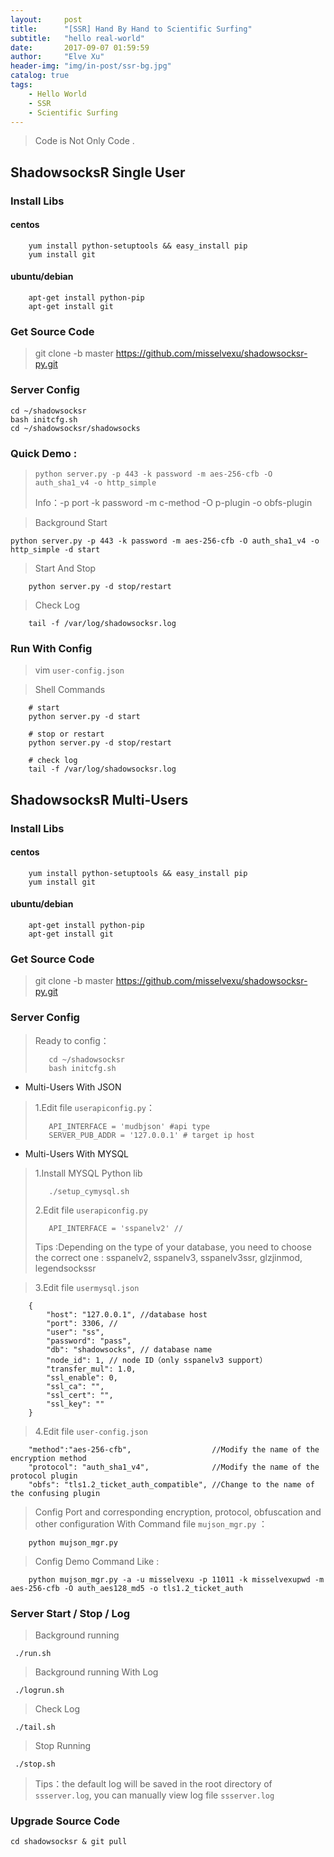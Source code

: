```yaml
---
layout:     post
title:      "[SSR] Hand By Hand to Scientific Surfing"
subtitle:   "hello real-world"
date:       2017-09-07 01:59:59
author:     "Elve Xu"
header-img: "img/in-post/ssr-bg.jpg"
catalog: true
tags:
    - Hello World
    - SSR
    - Scientific Surfing
---
```


> Code is Not Only Code .

## ShadowsocksR Single User
### Install Libs

#### centos
```
    yum install python-setuptools && easy_install pip
    yum install git
```

#### ubuntu/debian
```
    apt-get install python-pip
    apt-get install git
```

### Get Source Code
> git clone -b master https://github.com/misselvexu/shadowsocksr-py.git

### Server Config
```
cd ~/shadowsocksr
bash initcfg.sh
cd ~/shadowsocksr/shadowsocks

```

### Quick Demo :
>```
> python server.py -p 443 -k password -m aes-256-cfb -O auth_sha1_v4 -o http_simple
>```
> Info：-p port -k password  -m c-method -O p-plugin -o obfs-plugin

> Background Start
```
python server.py -p 443 -k password -m aes-256-cfb -O auth_sha1_v4 -o http_simple -d start
```

> Start And Stop
```
    python server.py -d stop/restart
```

> Check Log
```
    tail -f /var/log/shadowsocksr.log
```

### Run With Config
> vim `user-config.json`

> Shell Commands
```
    # start
    python server.py -d start

    # stop or restart
    python server.py -d stop/restart

    # check log
    tail -f /var/log/shadowsocksr.log
```






## ShadowsocksR Multi-Users
### Install Libs

#### centos
```
    yum install python-setuptools && easy_install pip
    yum install git
```

#### ubuntu/debian
```
    apt-get install python-pip
    apt-get install git
```

### Get Source Code
> git clone -b master https://github.com/misselvexu/shadowsocksr-py.git

### Server Config

> Ready to config：
>```
>    cd ~/shadowsocksr
>    bash initcfg.sh
>```

- Multi-Users With JSON

> 1.Edit file `userapiconfig.py`：
>```
>    API_INTERFACE = 'mudbjson' #api type
>    SERVER_PUB_ADDR = '127.0.0.1' # target ip host
>```

- Multi-Users With MYSQL

> 1.Install MYSQL Python lib
>```
>    ./setup_cymysql.sh
>```
> 2.Edit file `userapiconfig.py`
>```
>    API_INTERFACE = 'sspanelv2' //
>```
> Tips :Depending on the type of your database, you need to choose the correct one : sspanelv2, sspanelv3, sspanelv3ssr, glzjinmod, legendsockssr

> 3.Edit file `usermysql.json`

```
    {
        "host": "127.0.0.1", //database host
        "port": 3306, //
        "user": "ss",
        "password": "pass",
        "db": "shadowsocks", // database name
        "node_id": 1, // node ID（only sspanelv3 support）
        "transfer_mul": 1.0,
        "ssl_enable": 0,
        "ssl_ca": "",
        "ssl_cert": "",
        "ssl_key": ""
    }
```

> 4.Edit file `user-config.json`
```
    "method":"aes-256-cfb",                  //Modify the name of the encryption method
    "protocol": "auth_sha1_v4",              //Modify the name of the protocol plugin
    "obfs": "tls1.2_ticket_auth_compatible", //Change to the name of the confusing plugin
```


> Config Port and corresponding encryption, protocol, obfuscation and other configuration With Command file `mujson_mgr.py` ：
```
    python mujson_mgr.py
```

> Config Demo Command Like :
```
    python mujson_mgr.py -a -u misselvexu -p 11011 -k misselvexupwd -m aes-256-cfb -O auth_aes128_md5 -o tls1.2_ticket_auth
```

### Server Start / Stop / Log

> Background running
```
 ./run.sh
```
> Background running With Log
```
 ./logrun.sh
```
> Check Log
```
 ./tail.sh
```
> Stop Running
```
 ./stop.sh
```
>
> Tips：the default log will be saved in the root directory of `ssserver.log`, you can manually view log file `ssserver.log`

### Upgrade Source Code
```
cd shadowsocksr & git pull
```
